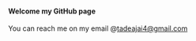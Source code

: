#### **Welcome my GitHub page**
You can reach me on my email @[tadeajai4@gmail.com](tadeajai4@gmail.com) <br>
